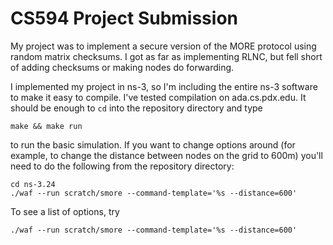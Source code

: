 CS594 Project Submission
========================

My project was to implement a secure version of the MORE protocol using random
matrix checksums. I got as far as implementing RLNC, but fell short of adding
checksums or making nodes do forwarding.

I implemented my project in ns-3, so I'm including the entire ns-3 software to
make it easy to compile. I've tested compilation on ada.cs.pdx.edu. It should
be enough to `cd` into the repository directory and type

    make && make run

to run the basic simulation. If you want to change options around (for example,
to change the distance between nodes on the grid to 600m) you'll need to do
the following from the repository directory:

    cd ns-3.24
    ./waf --run scratch/smore --command-template='%s --distance=600'

To see a list of options, try

    ./waf --run scratch/smore --command-template='%s --distance=600'
